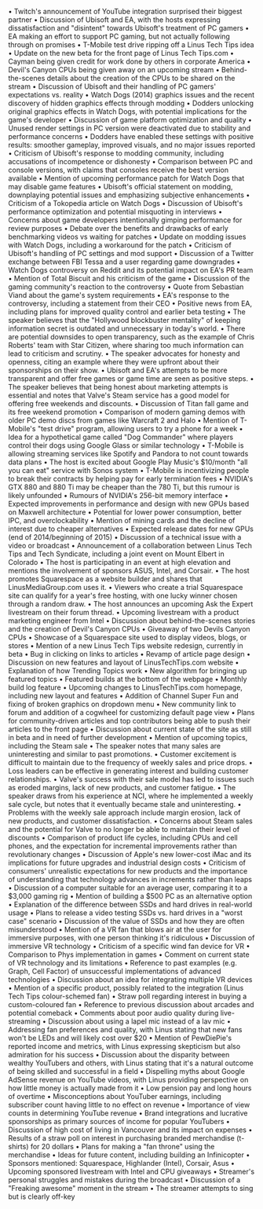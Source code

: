 • Twitch's announcement of YouTube integration surprised their biggest partner
• Discussion of Ubisoft and EA, with the hosts expressing dissatisfaction and "disintent" towards Ubisoft's treatment of PC gamers
• EA making an effort to support PC gaming, but not actually following through on promises
• T-Mobile test drive ripping off a Linus Tech Tips idea
• Update on the new beta for the front page of Linus Tech Tips.com
• Cayman being given credit for work done by others in corporate America
• Devil's Canyon CPUs being given away on an upcoming stream
• Behind-the-scenes details about the creation of the CPUs to be shared on the stream
• Discussion of Ubisoft and their handling of PC gamers' expectations vs. reality
• Watch Dogs (2014) graphics issues and the recent discovery of hidden graphics effects through modding
• Dodders unlocking original graphics effects in Watch Dogs, with potential implications for the game's developer
• Discussion of game platform optimization and quality
• Unused render settings in PC version were deactivated due to stability and performance concerns
• Dodders have enabled these settings with positive results: smoother gameplay, improved visuals, and no major issues reported
• Criticism of Ubisoft's response to modding community, including accusations of incompetence or dishonesty
• Comparison between PC and console versions, with claims that consoles receive the best version available
• Mention of upcoming performance patch for Watch Dogs that may disable game features
• Ubisoft's official statement on modding, downplaying potential issues and emphasizing subjective enhancements
• Criticism of a Tokopedia article on Watch Dogs
• Discussion of Ubisoft's performance optimization and potential misquoting in interviews
• Concerns about game developers intentionally gimping performance for review purposes
• Debate over the benefits and drawbacks of early benchmarking videos vs waiting for patches
• Update on modding issues with Watch Dogs, including a workaround for the patch
• Criticism of Ubisoft's handling of PC settings and mod support
• Discussion of a Twitter exchange between FBI Tessa and a user regarding game downgrades
• Watch Dogs controversy on Reddit and its potential impact on EA's PR team
• Mention of Total Biscuit and his criticism of the game
• Discussion of the gaming community's reaction to the controversy
• Quote from Sebastian Viand about the game's system requirements
• EA's response to the controversy, including a statement from their CEO
• Positive news from EA, including plans for improved quality control and earlier beta testing
• The speaker believes that the "Hollywood blockbuster mentality" of keeping information secret is outdated and unnecessary in today's world.
• There are potential downsides to open transparency, such as the example of Chris Roberts' team with Star Citizen, where sharing too much information can lead to criticism and scrutiny.
• The speaker advocates for honesty and openness, citing an example where they were upfront about their sponsorships on their show.
• Ubisoft and EA's attempts to be more transparent and offer free games or game time are seen as positive steps.
• The speaker believes that being honest about marketing attempts is essential and notes that Valve's Steam service has a good model for offering free weekends and discounts.
• Discussion of Titan fall game and its free weekend promotion
• Comparison of modern gaming demos with older PC demo discs from games like Warcraft 2 and Halo
• Mention of T-Mobile's "test drive" program, allowing users to try a phone for a week
• Idea for a hypothetical game called "Dog Commander" where players control their dogs using Google Glass or similar technology
• T-Mobile is allowing streaming services like Spotify and Pandora to not count towards data plans
• The host is excited about Google Play Music's $10/month "all you can eat" service with Sonos system
• T-Mobile is incentivizing people to break their contracts by helping pay for early termination fees
• NVIDIA's GTX 880 and 880 Ti may be cheaper than the 780 Ti, but this rumour is likely unfounded
• Rumours of NVIDIA's 256-bit memory interface
• Expected improvements in performance and design with new GPUs based on Maxwell architecture
• Potential for lower power consumption, better IPC, and overclockability
• Mention of mining cards and the decline of interest due to cheaper alternatives
• Expected release dates for new GPUs (end of 2014/beginning of 2015)
• Discussion of a technical issue with a video or broadcast
• Announcement of a collaboration between Linus Tech Tips and Tech Syndicate, including a joint event on Mount Elbert in Colorado
• The host is participating in an event at high elevation and mentions the involvement of sponsors ASUS, Intel, and Corsair.
• The host promotes Squarespace as a website builder and shares that LinusMediaGroup.com uses it.
• Viewers who create a trial Squarespace site can qualify for a year's free hosting, with one lucky winner chosen through a random draw.
• The host announces an upcoming Ask the Expert livestream on their forum thread.
• Upcoming livestream with a product marketing engineer from Intel
• Discussion about behind-the-scenes stories and the creation of Devil's Canyon CPUs
• Giveaway of two Devils Canyon CPUs
• Showcase of a Squarespace site used to display videos, blogs, or stores
• Mention of a new Linus Tech Tips website redesign, currently in beta
• Bug in clicking on links to articles
• Revamp of article page design
• Discussion on new features and layout of LinusTechTips.com website
• Explanation of how Trending Topics work
• New algorithm for bringing up featured topics
• Featured builds at the bottom of the webpage
• Monthly build log feature
• Upcoming changes to LinusTechTips.com homepage, including new layout and features
• Addition of Channel Super Fun and fixing of broken graphics on dropdown menu
• New community link to forum and addition of a cogwheel for customizing default page view
• Plans for community-driven articles and top contributors being able to push their articles to the front page
• Discussion about current state of the site as still in beta and in need of further development
• Mention of upcoming topics, including the Steam sale
• The speaker notes that many sales are uninteresting and similar to past promotions.
• Customer excitement is difficult to maintain due to the frequency of weekly sales and price drops.
• Loss leaders can be effective in generating interest and building customer relationships.
• Valve's success with their sale model has led to issues such as eroded margins, lack of new products, and customer fatigue.
• The speaker draws from his experience at NCI, where he implemented a weekly sale cycle, but notes that it eventually became stale and uninteresting.
• Problems with the weekly sale approach include margin erosion, lack of new products, and customer dissatisfaction.
• Concerns about Steam sales and the potential for Valve to no longer be able to maintain their level of discounts
• Comparison of product life cycles, including CPUs and cell phones, and the expectation for incremental improvements rather than revolutionary changes
• Discussion of Apple's new lower-cost iMac and its implications for future upgrades and industrial design costs
• Criticism of consumers' unrealistic expectations for new products and the importance of understanding that technology advances in increments rather than leaps
• Discussion of a computer suitable for an average user, comparing it to a $3,000 gaming rig
• Mention of building a $500 PC as an alternative option
• Explanation of the difference between SSDs and hard drives in real-world usage
• Plans to release a video testing SSDs vs. hard drives in a "worst case" scenario
• Discussion of the value of SSDs and how they are often misunderstood
• Mention of a VR fan that blows air at the user for immersive purposes, with one person thinking it's ridiculous
• Discussion of immersive VR technology
• Criticism of a specific wind fan device for VR
• Comparison to Phys implementation in games
• Comment on current state of VR technology and its limitations
• Reference to past examples (e.g. Graph, Cell Factor) of unsuccessful implementations of advanced technologies
• Discussion about an idea for integrating multiple VR devices
• Mention of a specific product, possibly related to the integration (Linus Tech Tips colour-schemed fan)
• Straw poll regarding interest in buying a custom-coloured fan
• Reference to previous discussion about arcades and potential comeback
• Comments about poor audio quality during live-streaming
• Discussion about using a lapel mic instead of a lav mic
• Addressing fan preferences and quality, with Linus stating that new fans won't be LEDs and will likely cost over $20
• Mention of PewDiePie's reported income and metrics, with Linus expressing skepticism but also admiration for his success
• Discussion about the disparity between wealthy YouTubers and others, with Linus stating that it's a natural outcome of being skilled and successful in a field
• Dispelling myths about Google AdSense revenue on YouTube videos, with Linus providing perspective on how little money is actually made from it
• Low pension pay and long hours of overtime
• Misconceptions about YouTuber earnings, including subscriber count having little to no effect on revenue
• Importance of view counts in determining YouTube revenue
• Brand integrations and lucrative sponsorships as primary sources of income for popular YouTubers
• Discussion of high cost of living in Vancouver and its impact on expenses
• Results of a straw poll on interest in purchasing branded merchandise (t-shirts) for 20 dollars
• Plans for making a "fan throne" using the merchandise
• Ideas for future content, including building an Infinicopter
• Sponsors mentioned: Squarespace, Highlander (Intel), Corsair, Asus
• Upcoming sponsored livestream with Intel and CPU giveaways
• Streamer's personal struggles and mistakes during the broadcast
• Discussion of a "Freaking awesome" moment in the stream
• The streamer attempts to sing but is clearly off-key